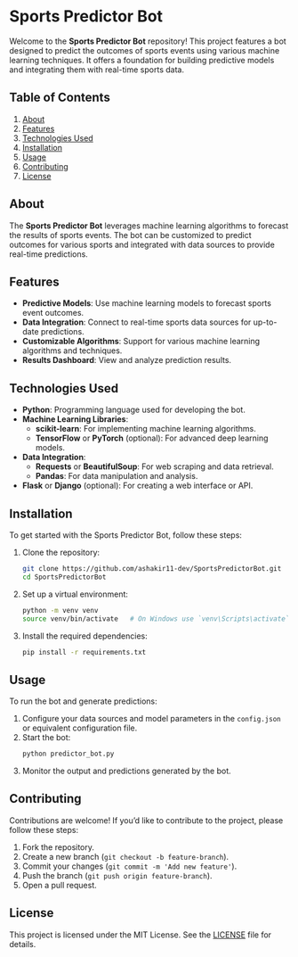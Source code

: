 # Sports Predictor Bot

Welcome to the **Sports Predictor Bot** repository! This project features a bot designed to predict the outcomes of sports events using various machine learning techniques. It offers a foundation for building predictive models and integrating them with real-time sports data.

## Table of Contents

1. [About](#about)
2. [Features](#features)
3. [Technologies Used](#technologies-used)
4. [Installation](#installation)
5. [Usage](#usage)
6. [Contributing](#contributing)
7. [License](#license)

## About

The **Sports Predictor Bot** leverages machine learning algorithms to forecast the results of sports events. The bot can be customized to predict outcomes for various sports and integrated with data sources to provide real-time predictions.

## Features

- **Predictive Models**: Use machine learning models to forecast sports event outcomes.
- **Data Integration**: Connect to real-time sports data sources for up-to-date predictions.
- **Customizable Algorithms**: Support for various machine learning algorithms and techniques.
- **Results Dashboard**: View and analyze prediction results.

## Technologies Used

- **Python**: Programming language used for developing the bot.
- **Machine Learning Libraries**:
  - **scikit-learn**: For implementing machine learning algorithms.
  - **TensorFlow** or **PyTorch** (optional): For advanced deep learning models.
- **Data Integration**:
  - **Requests** or **BeautifulSoup**: For web scraping and data retrieval.
  - **Pandas**: For data manipulation and analysis.
- **Flask** or **Django** (optional): For creating a web interface or API.

## Installation

To get started with the Sports Predictor Bot, follow these steps:

1. Clone the repository:
    ```bash
    git clone https://github.com/ashakir11-dev/SportsPredictorBot.git
    cd SportsPredictorBot
    ```
2. Set up a virtual environment:
    ```bash
    python -m venv venv
    source venv/bin/activate   # On Windows use `venv\Scripts\activate`
    ```
3. Install the required dependencies:
    ```bash
    pip install -r requirements.txt
    ```

## Usage

To run the bot and generate predictions:

1. Configure your data sources and model parameters in the `config.json` or equivalent configuration file.
2. Start the bot:
    ```bash
    python predictor_bot.py
    ```
3. Monitor the output and predictions generated by the bot.

## Contributing

Contributions are welcome! If you’d like to contribute to the project, please follow these steps:

1. Fork the repository.
2. Create a new branch (`git checkout -b feature-branch`).
3. Commit your changes (`git commit -m 'Add new feature'`).
4. Push the branch (`git push origin feature-branch`).
5. Open a pull request.

## License

This project is licensed under the MIT License. See the [LICENSE](./LICENSE) file for details.
